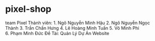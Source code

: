 # pixel-shop
team Pixel
Thành viên:
          1. Ngô Nguyễn Minh Hậu
          2. Ngô Nguyễn Ngọc Thành
          3. Trần Chấn Hưng
          4. Lê Hoàng Minh Tuấn
          5. Võ Minh Phi    
          6. Phạm Minh Đức
Đề Tài: Quản Lý Dự Án Website
